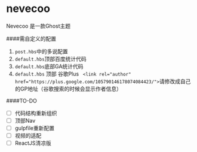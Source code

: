 # nevecoo

Nevecoo 是一款Ghost主题

####需自定义的配置

1. `post.hbs`中的多说配置
2. `default.hbs`顶部百度统计代码
3. `default.hbs`底部GA统计代码
4. `default.hbs` 顶部 谷歌Plus ` <link rel="author" href="https://plus.google.com/105790146178074084423/">`请修改成自己的GP地址（谷歌搜索的时候会显示作者信息）

####TO-DO

- [ ] 代码结构重新组织
- [ ] 顶部Nav
- [ ] gulpfile重新配置
- [ ] 视频的适配
- [ ] ReactJS清凉版